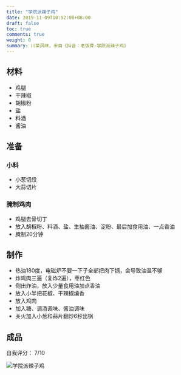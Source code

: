 ```yaml
---
title: "学院派辣子鸡"
date: 2019-11-09T10:52:08+08:00
draft: false
toc: true
comments: true
weight: 0
summary: 川菜风味，来自《抖音：老饭骨-学院派辣子鸡》
---
```


## 材料

* 鸡腿
* 干辣椒
* 胡椒粉
* 盐
* 料酒
* 酱油

## 准备

### 小料

* 小葱切段
* 大蒜切片

### 腌制鸡肉

* 鸡腿去骨切丁
* 放入胡椒粉、料酒、盐、生抽酱油、淀粉、最后加食用油、一点香油
* 腌制20分钟

## 制作

* 热油180度，电磁炉不要一下子全部把肉下锅，会导致油温不够
* 炸鸡肉三遍（复炸2遍），枣红色
* 倒出炸油，放入少量食用油加点香油
* 放入小半把花椒、干辣椒煸香
* 放入鸡肉
* 加入糖、调酒调味、酱油调味
* 关火加入小葱和蒜片翻炒6秒出锅

## 成品

自我评分： 7/10

![学院派辣子鸡](/image/学院派辣子鸡.jpeg)
